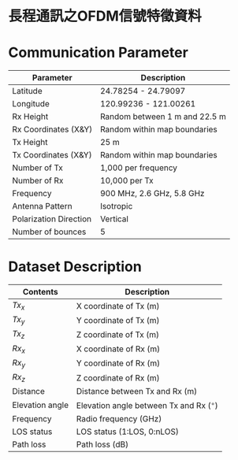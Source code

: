 長程通訊之OFDM信號特徵資料
===

# Communication Parameter
| **Parameter**         | **Description**                           |
|------------------------|-------------------------------------------|
| Latitude              | 24.78254 - 24.79097                      |
| Longitude             | 120.99236 - 121.00261                    |
| Rx Height             | Random between 1 m and 22.5 m            |
| Rx Coordinates (X&Y)  | Random within map boundaries              |
| Tx Height             | 25 m                                     |
| Tx Coordinates (X&Y)  | Random within map boundaries              |
| Number of Tx          | 1,000 per frequency                      |
| Number of Rx          | 10,000 per Tx                            |
| Frequency             | 900 MHz, 2.6 GHz, 5.8 GHz                |
| Antenna Pattern       | Isotropic                                |
| Polarization Direction| Vertical                                 |
| Number of bounces     | 5                                        |



# Dataset Description
| **Contents**           | **Description**                             |
|-------------------------|---------------------------------------------|
| $Tx_x$                 | X coordinate of Tx (m)                     |
| $Tx_y$                 | Y coordinate of Tx (m)                     |
| $Tx_z$                 | Z coordinate of Tx (m)                     |
| $Rx_x$                 | X coordinate of Rx (m)                     |
| $Rx_y$                 | Y coordinate of Rx (m)                     |
| $Rx_z$                 | Z coordinate of Rx (m)                     |
| Distance               | Distance between Tx and Rx (m)             |
| Elevation angle        | Elevation angle between Tx and Rx ($^{\circ}$) |
| Frequency              | Radio frequency (GHz)                      |
| LOS status             | LOS status (1:LOS, 0:nLOS)                 |
| Path loss              | Path loss (dB)                             |
